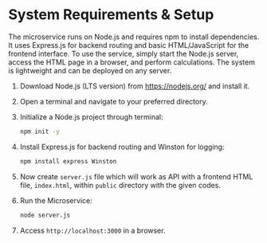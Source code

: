 # System Requirements & Setup

The microservice runs on Node.js and requires npm to install dependencies. It uses Express.js for backend routing and basic HTML/JavaScript for the frontend interface. To use the service, simply start the Node.js server, access the HTML page in a browser, and perform calculations. The system is lightweight and can be deployed on any server.

1) Download Node.js (LTS version) from https://nodejs.org/ and install it.

2) Open a terminal and navigate to your preferred directory.

3) Initialize a Node.js project through terminal:
   ```sh
   npm init -y
   ```

4) Install Express.js for backend routing and Winston for logging:
   ```sh
   npm install express Winston
   ```

5) Now create `server.js` file which will work as API with a frontend HTML file, `index.html`, within `public` directory with the given codes.

6) Run the Microservice:
   ```sh
   node server.js
   ```

7) Access `http://localhost:3000` in a browser.
